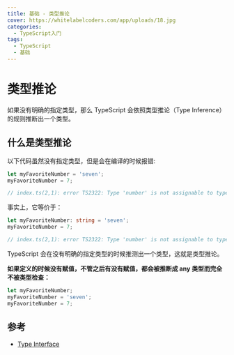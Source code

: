 ```yaml
---
title: 基础 - 类型推论
cover: https://whitelabelcoders.com/app/uploads/18.jpg
categories:
  - TypeScript入门
tags:
  - TypeScript
  - 基础
---
```


# 类型推论

如果没有明确的指定类型，那么 TypeScript 会依照类型推论（Type Inference）的规则推断出一个类型。

## 什么是类型推论

以下代码虽然没有指定类型，但是会在编译的时候报错:

```TypeScript
let myFavoriteNumber = 'seven';
myFavoriteNumber = 7;

// index.ts(2,1): error TS2322: Type 'number' is not assignable to type 'string'
```

事实上，它等价于：

```TypeScript
let myFavoriteNumber: string = 'seven';
myFavoriteNumber = 7;

// index.ts(2,1): error TS2322: Type 'number' is not assignable to type 'string'.
```

TypeScript 会在没有明确的指定类型的时候推测出一个类型，这就是类型推论。

**如果定义的时候没有赋值，不管之后有没有赋值，都会被推断成 any 类型而完全不被类型检查：**

```TypeScript
let myFavoriteNumber;
myFavoriteNumber = 'seven';
myFavoriteNumber = 7;
```

## 参考

- [Type Interface](https://www.typescriptlang.org/docs/handbook/type-inference.html)